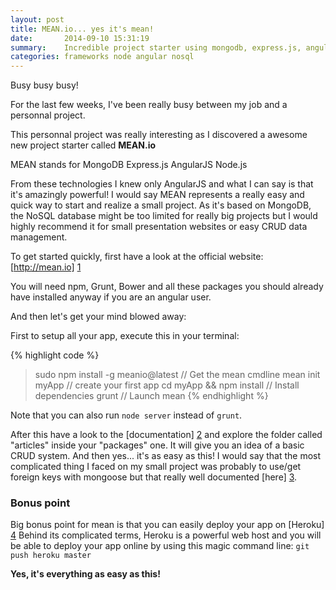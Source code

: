 ```yaml
---
layout: post
title: MEAN.io... yes it's mean!
date:       2014-09-10 15:31:19
summary:    Incredible project starter using mongodb, express.js, angularjs and node.js
categories: frameworks node angular nosql
---
```


Busy busy busy!

For the last few weeks, I've been really busy between my job and a personnal project.

This personnal project was really interesting as I discovered a awesome new project starter called **MEAN.io**

MEAN stands for MongoDB Express.js AngularJS Node.js

From these technologies I knew only AngularJS and what I can say is that it's amazingly powerful! I would say MEAN represents a really easy and quick way to start and realize a small project. As it's based on MongoDB, the NoSQL database might be too limited for really big projects but I would highly recommend it for small presentation websites or easy CRUD data management.

To get started quickly, first have a look at the official website: [http://mean.io] [1]

You will need npm, Grunt, Bower and all these packages you should already have installed anyway if you are an angular user.

And then let's get your mind blowed away:

First to setup all your app, execute this in your terminal:

{% highlight code %}
> sudo npm install -g meanio@latest  // Get the mean cmdline
> mean init myApp                    // create your first app
> cd myApp && npm install            // Install dependencies
> grunt                              // Launch mean
{% endhighlight %}

Note that you can also run `node server` instead of `grunt`.

After this have a look to the [documentation] [2] and explore the folder called "articles" inside your "packages" one. It will give you an idea of a basic CRUD system. And then yes... it's as easy as this!
I would say that the most complicated thing I faced on my small project was probably to use/get foreign keys with mongoose but that really well documented [here] [3].

### Bonus point
Big bonus point for mean is that you can easily deploy your app on [Heroku] [4]
Behind its complicated terms, Heroku is a powerful web host and you will be able to deploy your app online by using this magic command line: `git push heroku master`

**Yes, it's everything as easy as this!** 

  [1]: http://mean.io
  [2]: http://mean.io/#!/docs
  [3]: http://mongoosejs.com/docs/populate.html
  [4]: http://heroku.com
